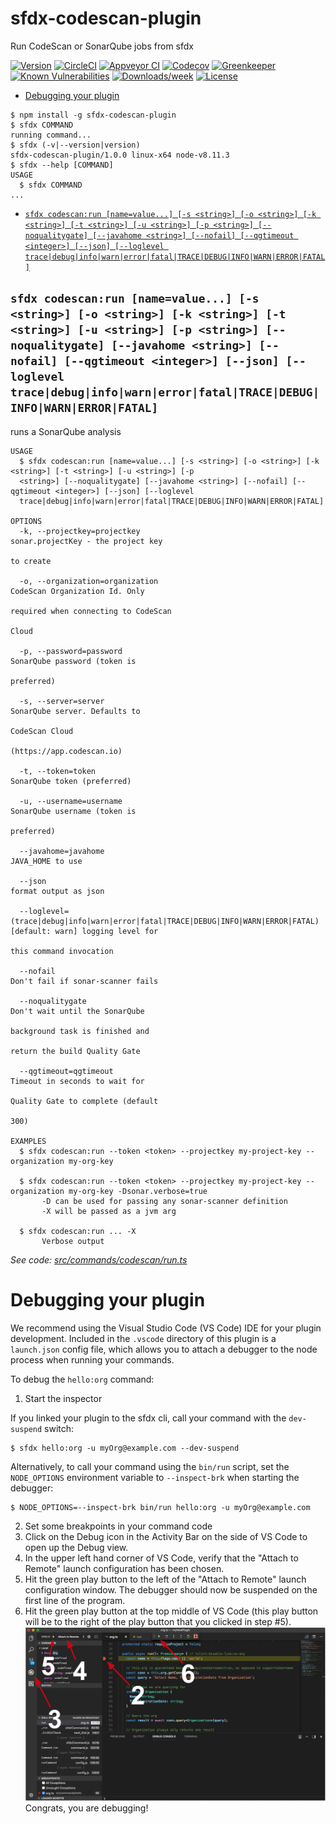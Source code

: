 sfdx-codescan-plugin
=============

Run CodeScan or SonarQube jobs from sfdx

[![Version](https://img.shields.io/npm/v/sfdx-codescan-plugin.svg)](https://npmjs.org/package/sfdx-codescan-plugin)
[![CircleCI](https://circleci.com/gh/VillageChief/sfdx-codescan-plugin/tree/master.svg?style=shield)](https://circleci.com/gh/VillageChief/sfdx-codescan-plugin/tree/master)
[![Appveyor CI](https://ci.appveyor.com/api/projects/status/github/VillageChief/sfdx-codescan-plugin?branch=master&svg=true)](https://ci.appveyor.com/project/heroku/sfdx-codescan-plugin/branch/master)
[![Codecov](https://codecov.io/gh/VillageChief/sfdx-codescan-plugin/branch/master/graph/badge.svg)](https://codecov.io/gh/VillageChief/sfdx-codescan-plugin)
[![Greenkeeper](https://badges.greenkeeper.io/VillageChief/sfdx-codescan-plugin.svg)](https://greenkeeper.io/)
[![Known Vulnerabilities](https://snyk.io/test/github/VillageChief/sfdx-codescan-plugin/badge.svg)](https://snyk.io/test/github/VillageChief/sfdx-codescan-plugin)
[![Downloads/week](https://img.shields.io/npm/dw/sfdx-codescan-plugin.svg)](https://npmjs.org/package/sfdx-codescan-plugin)
[![License](https://img.shields.io/npm/l/sfdx-codescan-plugin.svg)](https://github.com/VillageChief/sfdx-codescan-plugin/blob/master/package.json)

<!-- toc -->
* [Debugging your plugin](#debugging-your-plugin)
<!-- tocstop -->
<!-- install -->
<!-- usage -->
```sh-session
$ npm install -g sfdx-codescan-plugin
$ sfdx COMMAND
running command...
$ sfdx (-v|--version|version)
sfdx-codescan-plugin/1.0.0 linux-x64 node-v8.11.3
$ sfdx --help [COMMAND]
USAGE
  $ sfdx COMMAND
...
```
<!-- usagestop -->
<!-- commands -->
* [`sfdx codescan:run [name=value...] [-s <string>] [-o <string>] [-k <string>] [-t <string>] [-u <string>] [-p <string>] [--noqualitygate] [--javahome <string>] [--nofail] [--qgtimeout <integer>] [--json] [--loglevel trace|debug|info|warn|error|fatal|TRACE|DEBUG|INFO|WARN|ERROR|FATAL]`](#sfdx-codescanrun-namevalue--s-string--o-string--k-string--t-string--u-string--p-string---noqualitygate---javahome-string---nofail---qgtimeout-integer---json---loglevel-tracedebuginfowarnerrorfataltracedebuginfowarnerrorfatal)

## `sfdx codescan:run [name=value...] [-s <string>] [-o <string>] [-k <string>] [-t <string>] [-u <string>] [-p <string>] [--noqualitygate] [--javahome <string>] [--nofail] [--qgtimeout <integer>] [--json] [--loglevel trace|debug|info|warn|error|fatal|TRACE|DEBUG|INFO|WARN|ERROR|FATAL]`

runs a SonarQube analysis

```
USAGE
  $ sfdx codescan:run [name=value...] [-s <string>] [-o <string>] [-k <string>] [-t <string>] [-u <string>] [-p 
  <string>] [--noqualitygate] [--javahome <string>] [--nofail] [--qgtimeout <integer>] [--json] [--loglevel 
  trace|debug|info|warn|error|fatal|TRACE|DEBUG|INFO|WARN|ERROR|FATAL]

OPTIONS
  -k, --projectkey=projectkey                                                       sonar.projectKey - the project key
                                                                                    to create

  -o, --organization=organization                                                   CodeScan Organization Id. Only
                                                                                    required when connecting to CodeScan
                                                                                    Cloud

  -p, --password=password                                                           SonarQube password (token is
                                                                                    preferred)

  -s, --server=server                                                               SonarQube server. Defaults to
                                                                                    CodeScan Cloud
                                                                                    (https://app.codescan.io)

  -t, --token=token                                                                 SonarQube token (preferred)

  -u, --username=username                                                           SonarQube username (token is
                                                                                    preferred)

  --javahome=javahome                                                               JAVA_HOME to use

  --json                                                                            format output as json

  --loglevel=(trace|debug|info|warn|error|fatal|TRACE|DEBUG|INFO|WARN|ERROR|FATAL)  [default: warn] logging level for
                                                                                    this command invocation

  --nofail                                                                          Don't fail if sonar-scanner fails

  --noqualitygate                                                                   Don't wait until the SonarQube
                                                                                    background task is finished and
                                                                                    return the build Quality Gate

  --qgtimeout=qgtimeout                                                             Timeout in seconds to wait for
                                                                                    Quality Gate to complete (default
                                                                                    300)

EXAMPLES
  $ sfdx codescan:run --token <token> --projectkey my-project-key --organization my-org-key
  
  $ sfdx codescan:run --token <token> --projectkey my-project-key --organization my-org-key -Dsonar.verbose=true
       -D can be used for passing any sonar-scanner definition
       -X will be passed as a jvm arg
  
  $ sfdx codescan:run ... -X
       Verbose output
```

_See code: [src/commands/codescan/run.ts](https://github.com/VillageChief/sfdx-codescan-plugin/blob/v1.0.0/src/commands/codescan/run.ts)_
<!-- commandsstop -->
<!-- debugging-your-plugin -->
# Debugging your plugin
We recommend using the Visual Studio Code (VS Code) IDE for your plugin development. Included in the `.vscode` directory of this plugin is a `launch.json` config file, which allows you to attach a debugger to the node process when running your commands.

To debug the `hello:org` command: 
1. Start the inspector
  
If you linked your plugin to the sfdx cli, call your command with the `dev-suspend` switch: 
```sh-session
$ sfdx hello:org -u myOrg@example.com --dev-suspend
```
  
Alternatively, to call your command using the `bin/run` script, set the `NODE_OPTIONS` environment variable to `--inspect-brk` when starting the debugger:
```sh-session
$ NODE_OPTIONS=--inspect-brk bin/run hello:org -u myOrg@example.com
```

2. Set some breakpoints in your command code
3. Click on the Debug icon in the Activity Bar on the side of VS Code to open up the Debug view.
4. In the upper left hand corner of VS Code, verify that the "Attach to Remote" launch configuration has been chosen.
5. Hit the green play button to the left of the "Attach to Remote" launch configuration window. The debugger should now be suspended on the first line of the program. 
6. Hit the green play button at the top middle of VS Code (this play button will be to the right of the play button that you clicked in step #5).
<br><img src=".images/vscodeScreenshot.png" width="480" height="278"><br>
Congrats, you are debugging!
